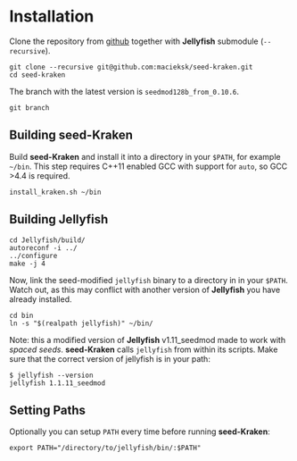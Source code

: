 # Installation

Clone the repository from [github](https://github.com/macieksk/seed-kraken) together with **Jellyfish** submodule (`--recursive`).

    git clone --recursive git@github.com:macieksk/seed-kraken.git
    cd seed-kraken    
    
The branch with the latest version is `seedmod128b_from_0.10.6`.

    git branch


## Building seed-Kraken

Build **seed-Kraken** and install it into a directory in your `$PATH`, for example `~/bin`. 
This step requires C++11 enabled GCC with support for `auto`, so GCC >4.4 is required.

    install_kraken.sh ~/bin
    
## Building Jellyfish

    cd Jellyfish/build/
    autoreconf -i ../
    ../configure
    make -j 4
    
Now, link the seed-modified `jellyfish` binary to a directory in in your `$PATH`. 
Watch out, as this may conflict with another version of **Jellyfish** you have already installed.

    cd bin
    ln -s "$(realpath jellyfish)" ~/bin/

Note: this a modified version of **Jellyfish** v1.11_seedmod made to work with *spaced seeds*.
**seed-Kraken** calls `jellyfish` from within its scripts.
Make sure that the correct version of jellyfish is in your path:
    
    $ jellyfish --version
    jellyfish 1.1.11_seedmod

## Setting Paths

Optionally you can setup `PATH` every time before running **seed-Kraken**:

    export PATH="/directory/to/jellyfish/bin/:$PATH"

